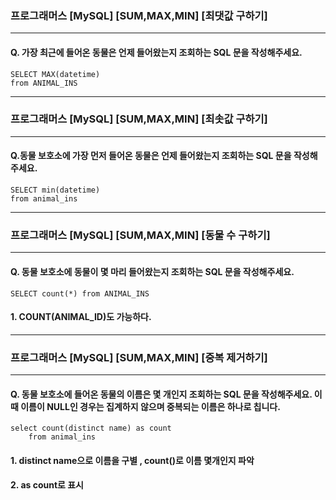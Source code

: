 
### 프로그래머스 [MySQL] [SUM,MAX,MIN] [최댓값 구하기]
---
#### Q. 가장 최근에 들어온 동물은 언제 들어왔는지 조회하는 SQL 문을 작성해주세요.

```
SELECT MAX(datetime)
from ANIMAL_INS
```

---
### 프로그래머스 [MySQL] [SUM,MAX,MIN] [최솟값 구하기]
---
#### Q.동물 보호소에 가장 먼저 들어온 동물은 언제 들어왔는지 조회하는 SQL 문을 작성해주세요.

```
SELECT min(datetime)
from animal_ins
```

---
### 프로그래머스 [MySQL] [SUM,MAX,MIN] [동물 수 구하기]
---
#### Q. 동물 보호소에 동물이 몇 마리 들어왔는지 조회하는 SQL 문을 작성해주세요.

```
SELECT count(*) from ANIMAL_INS
```

#### 1. COUNT(ANIMAL_ID)도 가능하다.

---
### 프로그래머스 [MySQL] [SUM,MAX,MIN] [중복 제거하기]
---
#### Q. 동물 보호소에 들어온 동물의 이름은 몇 개인지 조회하는 SQL 문을 작성해주세요. 이때 이름이 NULL인 경우는 집계하지 않으며 중복되는 이름은 하나로 칩니다.

```
select count(distinct name) as count
    from animal_ins
```

#### 1. distinct name으로 이름을 구별 , count()로 이름 몇개인지 파악
#### 2. as count로 표시
